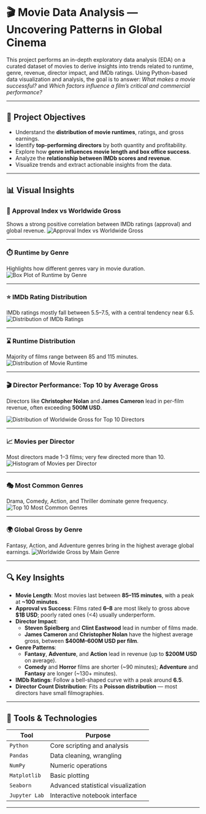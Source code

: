 # 🎬 Movie Data Analysis — Uncovering Patterns in Global Cinema

This project performs an in-depth exploratory data analysis (EDA) on a curated dataset of movies to derive insights into trends related to runtime, genre, revenue, director impact, and IMDb ratings. Using Python-based data visualization and analysis, the goal is to answer: *What makes a movie successful?* and *Which factors influence a film’s critical and commercial performance?*

---

## 📌 Project Objectives

- Understand the **distribution of movie runtimes**, ratings, and gross earnings.
- Identify **top-performing directors** by both quantity and profitability.
- Explore how **genre influences movie length and box office success**.
- Analyze the **relationship between IMDb scores and revenue**.
- Visualize trends and extract actionable insights from the data.

---


## 📊 Visual Insights

### 🎯 Approval Index vs Worldwide Gross
Shows a strong positive correlation between IMDb ratings (approval) and global revenue.
![Approval Index vs Worldwide Gross](images/Approval%20Index%20vs%20Worldwide%20Gross.png)

---

### ⏱️ Runtime by Genre
Highlights how different genres vary in movie duration.
![Box Plot of Runtime by Genre](images/Box%20Plot%20of%20Runtime%20by%20Genre.png)

---

### ⭐ IMDb Rating Distribution
IMDb ratings mostly fall between 5.5–7.5, with a central tendency near 6.5.
![Distribution of IMDb Ratings](images/Distribution%20of%20IMDb%20Ratings.png)

---

### ⌛ Runtime Distribution
Majority of films range between 85 and 115 minutes.
![Distribution of Movie Runtime](images/Distribution%20of%20Movie%20Runtime.png)

---

### 🎬 Director Performance: Top 10 by Average Gross
Directors like **Christopher Nolan** and **James Cameron** lead in per-film revenue, often exceeding **500M USD**.

![Distribution of Worldwide Gross for Top 10 Directors](images/Distribution%20of%20Worldwide%20Gross%20for%20Top%2010%20Directors%20by%20Average%20Gross.png)


---

### 📈 Movies per Director
Most directors made 1–3 films; very few directed more than 10.
![Histogram of Movies per Director](images/Histogram%20of%20Movies%20per%20Director.png)

---

### 🎭 Most Common Genres
Drama, Comedy, Action, and Thriller dominate genre frequency.
![Top 10 Most Common Genres](images/Top%2010%20Most%20Common%20Genres.png)

---

### 🌍 Global Gross by Genre
Fantasy, Action, and Adventure genres bring in the highest average global earnings.
![Worldwide Gross by Main Genre](images/Worldwide%20Gross%20by%20Main%20Genre.png)

---

## 🔍 Key Insights

- **Movie Length**: Most movies last between **85–115 minutes**, with a peak at **~100 minutes**.
- **Approval vs Success**: Films rated **6–8** are most likely to gross above **$1B USD**; poorly rated ones (<4) usually underperform.
- **Director Impact**:  
   - **Steven Spielberg** and **Clint Eastwood** lead in number of films made.
   - **James Cameron** and **Christopher Nolan** have the highest average gross, between **$400M–600M USD per film**.
- **Genre Patterns**:
   - **Fantasy**, **Adventure**, and **Action** lead in revenue (up to **$200M USD** on average).
   - **Comedy** and **Horror** films are shorter (~90 minutes); **Adventure** and **Fantasy** are longer (~130+ minutes).
- **IMDb Ratings**: Follow a bell-shaped curve with a peak around **6.5**.
- **Director Count Distribution**: Fits a **Poisson distribution** — most directors have small filmographies.

---

## 🧰 Tools & Technologies

| Tool           | Purpose                        |
|----------------|--------------------------------|
| `Python`       | Core scripting and analysis     |
| `Pandas`       | Data cleaning, wrangling        |
| `NumPy`        | Numeric operations              |
| `Matplotlib`   | Basic plotting                  |
| `Seaborn`      | Advanced statistical visualization |
| `Jupyter Lab`  | Interactive notebook interface  |

---



